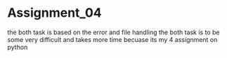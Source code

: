 # Assignment_04
the both task is based on the error and file handling the both task is to be some very difficult and takes more time becuase its my 4 assignment on python 
